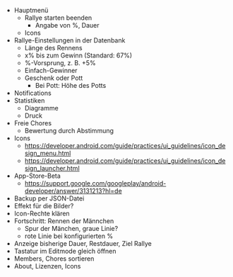 * Hauptmenü
  * Rallye starten beenden
    * Angabe von %, Dauer
  * Icons
* Rallye-Einstellungen in der Datenbank
  * Länge des Rennens
  * x% bis zum Gewinn (Standard: 67%)
  * %-Vorsprung, z. B. +5%
  * Einfach-Gewinner
  * Geschenk oder Pott
    * Bei Pott: Höhe des Potts
* Notifications
* Statistiken
  * Diagramme
  * Druck
* Freie Chores
  * Bewertung durch Abstimmung
* Icons
  * https://developer.android.com/guide/practices/ui_guidelines/icon_design_menu.html
  * https://developer.android.com/guide/practices/ui_guidelines/icon_design_launcher.html
* App-Store-Beta
  * https://support.google.com/googleplay/android-developer/answer/3131213?hl=de
* Backup per JSON-Datei
* Effekt für die Bilder?
* Icon-Rechte klären
* Fortschritt: Rennen der Männchen
  * Spur der Mänchen, graue Linie?
  * rote Linie bei konfigurierten %
* Anzeige bisherige Dauer, Restdauer, Ziel Rallye
* Tastatur im Editmode gleich öffnen
* Members, Chores sortieren
* About, Lizenzen, Icons
